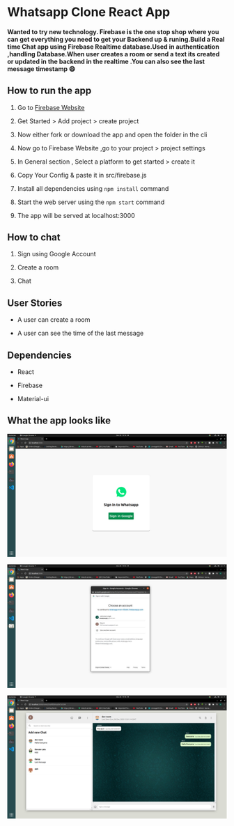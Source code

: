 # Whatsapp Clone React App

#### Wanted to try new technology. **Firebase** is the one stop shop where you can get everything you need to get your Backend up & runing.Build a Real time Chat app using Firebase Realtime database.Used in authentication ,handling Database.When user creates a room or send a text its created or updated in the backend in the realtime .You can also see the last message timestamp :smile:

## How to run the app

1. Go to [Firebase Website](https://firebase.google.com/ "Firebase")

2. Get Started > Add project > create project

3. Now either fork or download the app and open the folder in the cli

4. Now go to Firebase Website ,go to your project > project settings

5. In General section , Select a platform to get started > create it

6. Copy Your Config & paste it in src/firebase.js

7. Install all dependencies using `npm install` command

8. Start the web server using the `npm start` command

9. The app will be served at localhost:3000

## How to chat

1. Sign using Google Account

2. Create a room

3. Chat

## User Stories

- A user can create a room

- A user can see the time of the last message

## Dependencies

- React

- Firebase

- Material-ui

## What the app looks like

![Screenshot_1](https://github.com/Flux99/whatsapp-clone/blob/master/screenshot/Screenshot_1.png?raw=true)

![Screenshot_2](https://github.com/Flux99/whatsapp-clone/blob/master/screenshot/Screenshot_2.jpeg?raw=true)

![Screenshot_3](https://github.com/Flux99/whatsapp-clone/blob/master/screenshot/Screenshot_3.png?raw=true)
